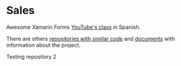 # Sales
Awesome Xamarin.Forms [YouTube's class](https://www.youtube.com/playlist?list=PLuEZQoW9bRnRnzwx4z1kzoY2Pt2nve6L_) in Spanish.

There are others [repositories with similar code](https://github.com/julianvilla26/SalesFinal/blob/master/SalesFinal) and [documents](https://drive.google.com/drive/folders/1uiz36bnHhW3H2HcHcVnUrlasd-JkpSiq?usp=sharing) with information about the project.

Testing repository 2
